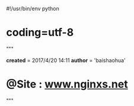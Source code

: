 #!/usr/bin/env python
# coding=utf-8
"""

__created__ =  2017/4/20 14:11
__author__ = 'baishaohua'
# @Site    : www.nginxs.net
"""

